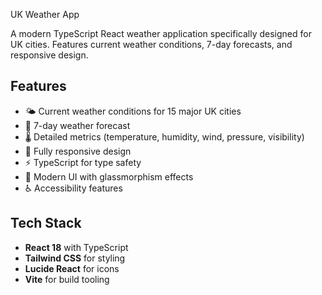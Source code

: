 UK Weather App

A modern TypeScript React weather application specifically designed for UK cities. Features current weather conditions, 7-day forecasts, and responsive design.

## Features

- 🌤️ Current weather conditions for 15 major UK cities
- 📅 7-day weather forecast
- 🌡️ Detailed metrics (temperature, humidity, wind, pressure, visibility)
- 📱 Fully responsive design
- ⚡ TypeScript for type safety
- 🎨 Modern UI with glassmorphism effects
- ♿ Accessibility features

## Tech Stack

- **React 18** with TypeScript
- **Tailwind CSS** for styling
- **Lucide React** for icons
- **Vite** for build tooling
